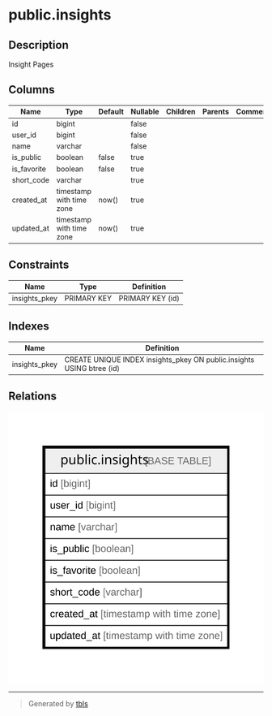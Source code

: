 # public.insights

## Description

Insight Pages

## Columns

| Name        | Type                     | Default | Nullable | Children | Parents | Comment |
| ----------- | ------------------------ | ------- | -------- | -------- | ------- | ------- |
| id          | bigint                   |         | false    |          |         |         |
| user_id     | bigint                   |         | false    |          |         |         |
| name        | varchar                  |         | false    |          |         |         |
| is_public   | boolean                  | false   | true     |          |         |         |
| is_favorite | boolean                  | false   | true     |          |         |         |
| short_code  | varchar                  |         | true     |          |         |         |
| created_at  | timestamp with time zone | now()   | true     |          |         |         |
| updated_at  | timestamp with time zone | now()   | true     |          |         |         |

## Constraints

| Name          | Type        | Definition       |
| ------------- | ----------- | ---------------- |
| insights_pkey | PRIMARY KEY | PRIMARY KEY (id) |

## Indexes

| Name          | Definition                                                            |
| ------------- | --------------------------------------------------------------------- |
| insights_pkey | CREATE UNIQUE INDEX insights_pkey ON public.insights USING btree (id) |

## Relations

![er](public.insights.svg)

---

> Generated by [tbls](https://github.com/k1LoW/tbls)
